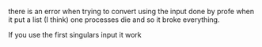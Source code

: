 there is an error when trying to convert using the input done by profe
when it put a list (I think) one processes die and so it broke everything.

If you use the first singulars input it work